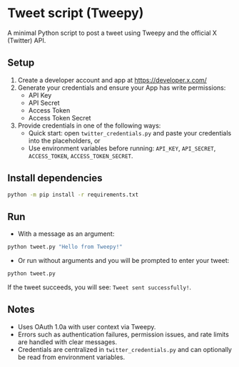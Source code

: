 # Tweet script (Tweepy)

A minimal Python script to post a tweet using Tweepy and the official X (Twitter) API.

## Setup

1. Create a developer account and app at https://developer.x.com/
2. Generate your credentials and ensure your App has write permissions:
   - API Key
   - API Secret
   - Access Token
   - Access Token Secret
3. Provide credentials in one of the following ways:
   - Quick start: open `twitter_credentials.py` and paste your credentials into the placeholders, or
   - Use environment variables before running: `API_KEY`, `API_SECRET`, `ACCESS_TOKEN`, `ACCESS_TOKEN_SECRET`.

## Install dependencies

```bash
python -m pip install -r requirements.txt
```

## Run

- With a message as an argument:

```bash
python tweet.py "Hello from Tweepy!"
```

- Or run without arguments and you will be prompted to enter your tweet:

```bash
python tweet.py
```

If the tweet succeeds, you will see: `Tweet sent successfully!`.

## Notes
- Uses OAuth 1.0a with user context via Tweepy.
- Errors such as authentication failures, permission issues, and rate limits are handled with clear messages.
- Credentials are centralized in `twitter_credentials.py` and can optionally be read from environment variables.

